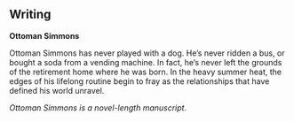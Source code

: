 ## Writing

<b>Ottoman Simmons</b>
<p>Ottoman Simmons has never played with a dog. He’s never ridden a bus, or bought a soda from a vending machine. In fact, he’s never left the grounds of the retirement home where he was born. In the heavy summer heat, the edges of his lifelong routine begin to fray as the relationships that have defined his world unravel.</p>

<p><i>Ottoman Simmons is a novel-length manuscript.</i></p>
